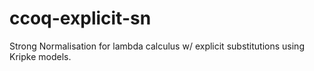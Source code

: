 ccoq-explicit-sn
================

Strong Normalisation for lambda calculus w/ explicit substitutions using Kripke models.